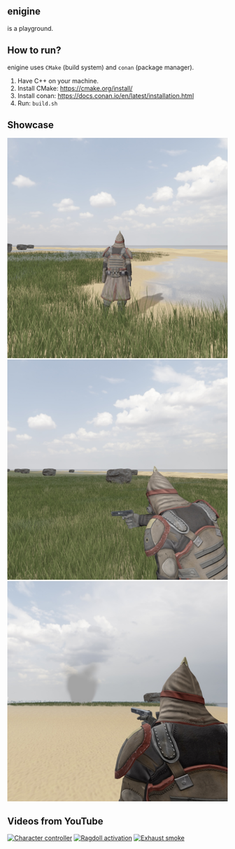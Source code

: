 ## enigine

is a playground.

## How to run?

enigine uses `CMake` (build system) and `conan` (package manager).

1. Have C++ on your machine.
2. Install CMake: https://cmake.org/install/
3. Install conan: https://docs.conan.io/en/latest/installation.html
4. Run: `build.sh`

## Showcase

![1](src/assets/showcase/1.jpg)
![2](src/assets/showcase/2.jpg)
![3](src/assets/showcase/3.jpg)

## Videos from YouTube

[![Character controller](https://img.youtube.com/vi/1h7jF8Wdc1I/0.jpg)](https://www.youtube.com/shorts/1h7jF8Wdc1I)
[![Ragdoll activation](https://img.youtube.com/vi/V6gx4lv9K6Y/0.jpg)](https://www.youtube.com/shorts/V6gx4lv9K6Y)
[![Exhaust smoke](https://img.youtube.com/vi/kTJfZHLzAQo/0.jpg)](https://www.youtube.com/shorts/kTJfZHLzAQo)
